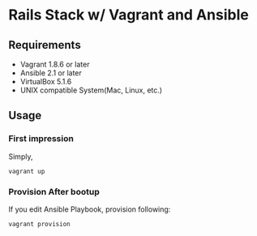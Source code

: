 Rails Stack w/ Vagrant and Ansible
==========================================================

Requirements
--------------

- Vagrant 1.8.6 or later
- Ansible 2.1 or later
- VirtualBox 5.1.6
- UNIX compatible System(Mac, Linux, etc.)

Usage
-------

### First impression

Simply,

```
vagrant up
```

### Provision After bootup

If you edit Ansible Playbook, provision following:

```
vagrant provision
```

